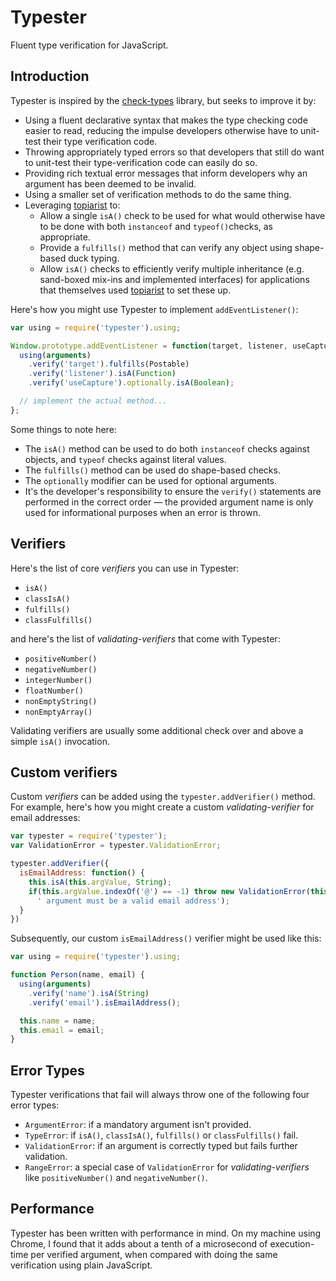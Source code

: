 # Typester

Fluent type verification for JavaScript.

## Introduction

Typester is inspired by the [check-types](https://www.npmjs.org/package/check-types) library, but seeks to improve it by:

  * Using a fluent declarative syntax that makes the type checking code easier to read, reducing the impulse developers otherwise have to unit-test their type verification code.
  * Throwing appropriately typed errors so that developers that still do want to unit-test their type-verification code can easily do so.
  * Providing rich textual error messages that inform developers why an argument has been deemed to be invalid.
  * Using a smaller set of verification methods to do the same thing.
  * Leveraging [topiarist](https://github.com/BladeRunnerJS/topiarist) to:
    * Allow a single `isA()` check to be used for what would otherwise have to be done with both `instanceof` and `typeof()`checks, as appropriate.
    * Provide a `fulfills()` method that can verify any object using shape-based duck typing.
    *  Allow `isA()` checks to efficiently verify multiple inheritance (e.g. sand-boxed mix-ins and implemented interfaces) for applications that themselves used [topiarist](https://github.com/BladeRunnerJS/topiarist) to set these up.

Here's how you might use Typester to implement `addEventListener()`:

``` javascript
var using = require('typester').using;

Window.prototype.addEventListener = function(target, listener, useCapture) {
  using(arguments)
    .verify('target').fulfills(Postable)
    .verify('listener').isA(Function)
    .verify('useCapture').optionally.isA(Boolean);

  // implement the actual method...
};
```
Some things to note here:

  * The `isA()` method can be used to do both `instanceof` checks against objects, and `typeof` checks against literal values.
  * The `fulfills()` method can be used do shape-based checks.
  * The `optionally` modifier can be used for optional arguments.
  * It's the developer's responsibility to ensure the `verify()` statements are performed in the correct order &mdash; the provided argument name is only used for informational purposes when an error is thrown.

## Verifiers

Here's the list of core _verifiers_ you can use in Typester:

  * `isA()`
  * `classIsA()`
  * `fulfills()`
  * `classFulfills()`

and here's the list of _validating-verifiers_ that come with Typester:

  * `positiveNumber()`
  * `negativeNumber()`
  * `integerNumber()`
  * `floatNumber()`
  * `nonEmptyString()`
  * `nonEmptyArray()`

Validating verifiers are usually some additional check over and above a simple `isA()` invocation.


## Custom verifiers

Custom _verifiers_ can be added using the `typester.addVerifier()` method. For example, here's how you might create a custom _validating-verifier_ for email addresses:

``` javascript
var typester = require('typester');
var ValidationError = typester.ValidationError;

typester.addVerifier({
  isEmailAddress: function() {
    this.isA(this.argValue, String);
    if(this.argValue.indexOf('@') == -1) throw new ValidationError(this.argName +
      ' argument must be a valid email address');
  }
})
```

Subsequently, our custom `isEmailAddress()` verifier might be used like this:

``` javascript
var using = require('typester').using;

function Person(name, email) {
  using(arguments)
    .verify('name').isA(String)
    .verify('email').isEmailAddress();

  this.name = name;
  this.email = email;
}
```


## Error Types

Typester verifications that fail will always throw one of the following four error types:

  * `ArgumentError`: if a mandatory argument isn't provided.
  * `TypeError`: if `isA()`, `classIsA()`, `fulfills()` or `classFulfills()` fail.
  * `ValidationError`: if an argument is correctly typed but fails further validation.
  * `RangeError`: a special case of `ValidationError` for _validating-verifiers_ like `positiveNumber()` and `negativeNumber()`.


## Performance

Typester has been written with performance in mind. On my machine using Chrome, I found that it adds about a tenth of a microsecond of execution-time per verified argument, when compared with doing the same verification using plain JavaScript.
